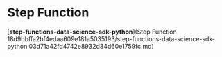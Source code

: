 # Step Function

[**step-functions-data-science-sdk-python**](Step Function 18d9bbffa2bf4edaa609e181a5035193/step-functions-data-science-sdk-python 03d71a42fd4742e8932d34d60e1759fc.md)